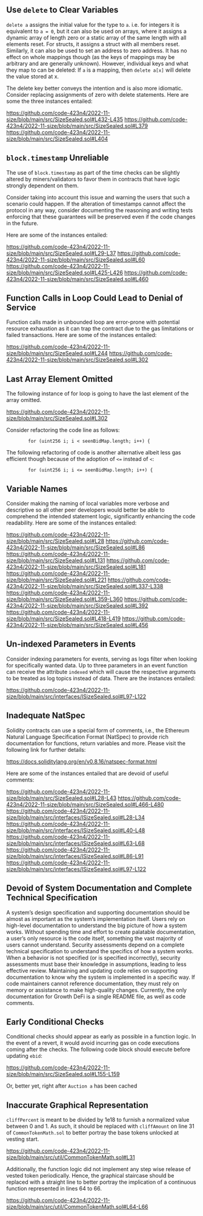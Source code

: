 ## Use `delete` to Clear Variables
`delete a` assigns the initial value for the type to `a`. i.e. for integers it is equivalent to `a = 0`, but it can also be used on arrays, where it assigns a dynamic array of length zero or a static array of the same length with all elements reset. For structs, it assigns a struct with all members reset. Similarly, it can also be used to set an address to zero address. It has no effect on whole mappings though (as the keys of mappings may be arbitrary and are generally unknown). However, individual keys and what they map to can be deleted: If `a` is a mapping, then `delete a[x]` will delete the value stored at x.

The delete key better conveys the intention and is also more idiomatic. Consider replacing assignments of zero with delete statements. Here are some the three instances entailed:

https://github.com/code-423n4/2022-11-size/blob/main/src/SizeSealed.sol#L432-L435
https://github.com/code-423n4/2022-11-size/blob/main/src/SizeSealed.sol#L379
https://github.com/code-423n4/2022-11-size/blob/main/src/SizeSealed.sol#L404

## `block.timestamp` Unreliable
The use of `block.timestamp` as part of the time checks can be slightly altered by miners/validators to favor them in contracts that have logic strongly dependent on them.

Consider taking into account this issue and warning the users that such a scenario could happen. If the alteration of timestamps cannot affect the protocol in any way, consider documenting the reasoning and writing tests enforcing that these guarantees will be preserved even if the code changes in the future.

Here are some of the instances entailed:

https://github.com/code-423n4/2022-11-size/blob/main/src/SizeSealed.sol#L29-L37
https://github.com/code-423n4/2022-11-size/blob/main/src/SizeSealed.sol#L60
https://github.com/code-423n4/2022-11-size/blob/main/src/SizeSealed.sol#L425-L426
https://github.com/code-423n4/2022-11-size/blob/main/src/SizeSealed.sol#L460

## Function Calls in Loop Could Lead to Denial of Service
Function calls made in unbounded loop are error-prone with potential resource exhaustion as it can trap the contract due to the gas limitations or failed transactions. Here are some of the instances entailed:

https://github.com/code-423n4/2022-11-size/blob/main/src/SizeSealed.sol#L244
https://github.com/code-423n4/2022-11-size/blob/main/src/SizeSealed.sol#L302

## Last Array Element Omitted
The following instance of for loop is going to have the last element of the array omitted.

https://github.com/code-423n4/2022-11-size/blob/main/src/SizeSealed.sol#L302

Consider refactoring the code line as follows:

```
        for (uint256 i; i < seenBidMap.length; i++) {
```
The following refactoring of code is another alternative albeit less gas efficient though because of the adoption of `<=` instead of `<`:

```
        for (uint256 i; i <= seenBidMap.length; i++) {
```
## Variable Names
Consider making the naming of local variables more verbose and descriptive so all other peer developers would better be able to comprehend the intended statement logic, significantly enhancing the code readability. Here are some of the instances entailed:

https://github.com/code-423n4/2022-11-size/blob/main/src/SizeSealed.sol#L28
https://github.com/code-423n4/2022-11-size/blob/main/src/SizeSealed.sol#L86
https://github.com/code-423n4/2022-11-size/blob/main/src/SizeSealed.sol#L131
https://github.com/code-423n4/2022-11-size/blob/main/src/SizeSealed.sol#L181
https://github.com/code-423n4/2022-11-size/blob/main/src/SizeSealed.sol#L221
https://github.com/code-423n4/2022-11-size/blob/main/src/SizeSealed.sol#L337-L338
https://github.com/code-423n4/2022-11-size/blob/main/src/SizeSealed.sol#L359-L360
https://github.com/code-423n4/2022-11-size/blob/main/src/SizeSealed.sol#L392
https://github.com/code-423n4/2022-11-size/blob/main/src/SizeSealed.sol#L418-L419
https://github.com/code-423n4/2022-11-size/blob/main/src/SizeSealed.sol#L456

## Un-indexed Parameters in Events
Consider indexing parameters for events, serving as logs filter when looking for specifically wanted data. Up to three parameters in an event function can receive the attribute `indexed` which will cause the respective arguments to be treated as log topics instead of data. There are the instances entailed:

https://github.com/code-423n4/2022-11-size/blob/main/src/interfaces/ISizeSealed.sol#L97-L122

## Inadequate NatSpec
Solidity contracts can use a special form of comments, i.e., the Ethereum Natural Language Specification Format (NatSpec) to provide rich documentation for functions, return variables and more. Please visit the following link for further details:

https://docs.soliditylang.org/en/v0.8.16/natspec-format.html

Here are some of the instances entailed that are devoid of useful comments:

https://github.com/code-423n4/2022-11-size/blob/main/src/SizeSealed.sol#L28-L43
https://github.com/code-423n4/2022-11-size/blob/main/src/SizeSealed.sol#L466-L480
https://github.com/code-423n4/2022-11-size/blob/main/src/interfaces/ISizeSealed.sol#L28-L34
https://github.com/code-423n4/2022-11-size/blob/main/src/interfaces/ISizeSealed.sol#L40-L48
https://github.com/code-423n4/2022-11-size/blob/main/src/interfaces/ISizeSealed.sol#L63-L68
https://github.com/code-423n4/2022-11-size/blob/main/src/interfaces/ISizeSealed.sol#L86-L91
https://github.com/code-423n4/2022-11-size/blob/main/src/interfaces/ISizeSealed.sol#L97-L122

## Devoid of System Documentation and Complete Technical Specification
A system’s design specification and supporting documentation should be almost as important as the system’s implementation itself. Users rely on high-level documentation to understand the big picture of how a system works. Without spending time and effort to create palatable documentation, a user’s only resource is the code itself, something the vast majority of users cannot understand. Security assessments depend on a complete technical specification to understand the specifics of how a system works. When a behavior is not specified (or is specified incorrectly), security assessments must base their knowledge in assumptions, leading to less effective review. Maintaining and updating code relies on supporting documentation to know why the system is implemented in a specific way. If code maintainers cannot reference documentation, they must rely on memory or assistance to make high-quality changes. Currently, the only documentation for Growth DeFi is a single README file, as well as code comments.

## Early Conditional Checks
Conditional checks should appear as early as possible in a function logic. In the event of a revert, it would avoid incurring gas on code executions coming after the checks. The following code block should execute before updating `ebid`:

https://github.com/code-423n4/2022-11-size/blob/main/src/SizeSealed.sol#L155-L159

Or, better yet, right after `Auction a` has been cached

## Inaccurate Graphical Representation
`cliffPercent` is meant to be divided by 1e18 to furnish a normalized value between 0 and 1. As such, it should be replaced with `cliffAmount` on line 31 of `CommonTokenMath.sol` to better portray the base tokens unlocked at vesting start.

https://github.com/code-423n4/2022-11-size/blob/main/src/util/CommonTokenMath.sol#L31

Additionally, the function logic did not implement any step wise release of vested token periodically. Hence, the graphical staircase should be replaced with a straight line to better portray the implication of a continuous function represented in lines 64 to 66.

https://github.com/code-423n4/2022-11-size/blob/main/src/util/CommonTokenMath.sol#L64-L66

 